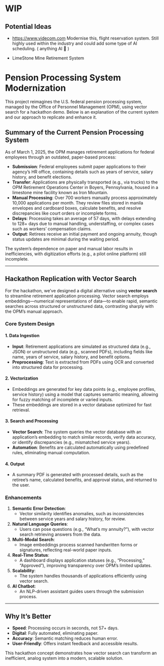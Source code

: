 # WIP



## **Potential Ideas**
- https://www.videcom.com
Modernise this, flight reservation system. Still highly used within the industry and could add some type of AI scheduling. ( anything AI 🤣 )

- LimeStone Mine Retirement System


# Pension Processing System Modernization

This project reimagines the U.S. federal pension processing system, managed by the Office of Personnel Management (OPM), using vector search for a hackathon demo. Below is an explanation of the current system and our approach to replicate and enhance it.

## Summary of the Current Pension Processing System

As of March 1, 2025, the OPM manages retirement applications for federal employees through an outdated, paper-based process:

- **Submission**: Federal employees submit paper applications to their agency’s HR office, containing details such as years of service, salary history, and benefit elections.
- **Transfer**: Applications are physically transported (e.g., via trucks) to the OPM Retirement Operations Center in Boyers, Pennsylvania, housed in a limestone mine facility known as Iron Mountain.
- **Manual Processing**: Over 700 workers manually process approximately 10,000 applications per month. They review files stored in manila envelopes and cardboard boxes, calculate benefits, and resolve discrepancies like court orders or incomplete forms.
- **Delays**: Processing takes an average of 57 days, with delays extending to 128+ days due to manual handling, understaffing, or complex cases such as workers’ compensation claims.
- **Output**: Retirees receive an initial payment and ongoing annuity, though status updates are minimal during the waiting period.

The system’s dependence on paper and manual labor results in inefficiencies, with digitization efforts (e.g., a pilot online platform) still incomplete.

---

## Hackathon Replication with Vector Search

For the hackathon, we’ve designed a digital alternative using **vector search** to streamline retirement application processing. Vector search employs embeddings—numerical representations of data—to enable rapid, semantic searches across structured or unstructured data, contrasting sharply with the OPM’s manual approach.

### Core System Design

#### 1. Data Ingestion
- **Input**: Retirement applications are simulated as structured data (e.g., JSON) or unstructured data (e.g., scanned PDFs), including fields like name, years of service, salary history, and benefit options.
- **Preprocessing**: Text is extracted from PDFs using OCR and converted into structured data for processing.

#### 2. Vectorization
- Embeddings are generated for key data points (e.g., employee profiles, service history) using a model that captures semantic meaning, allowing for fuzzy matching of incomplete or varied inputs.
- These embeddings are stored in a vector database optimized for fast retrieval.

#### 3. Search and Processing
- **Vector Search**: The system queries the vector database with an application’s embedding to match similar records, verify data accuracy, or identify discrepancies (e.g., mismatched service years).
- **Automation**: Benefits are calculated automatically using predefined rules, eliminating manual computation.

#### 4. Output
- A summary PDF is generated with processed details, such as the retiree’s name, calculated benefits, and approval status, and returned to the user.

### Enhancements

1. **Semantic Error Detection**:
   - Vector similarity identifies anomalies, such as inconsistencies between service years and salary history, for review.
2. **Natural Language Queries**:
   - Users can pose questions (e.g., “What’s my annuity?”), with vector search retrieving answers from the data.
3. **Multi-Modal Search**:
   - Image embeddings process scanned handwritten forms or signatures, reflecting real-world paper inputs.
4. **Real-Time Status**:
   - A dashboard displays application statuses (e.g., “Processing,” “Approved”), improving transparency over OPM’s limited updates.
5. **Scalability**:
   - The system handles thousands of applications efficiently using vector search.
6. **AI Chatbot**:
   - An NLP-driven assistant guides users through the submission process.

---

## Why It’s Better
- **Speed**: Processing occurs in seconds, not 57+ days.
- **Digital**: Fully automated, eliminating paper.
- **Accuracy**: Semantic matching reduces human error.
- **User-Friendly**: Offers instant feedback and accessible results.

This hackathon concept demonstrates how vector search can transform an inefficient, analog system into a modern, scalable solution.